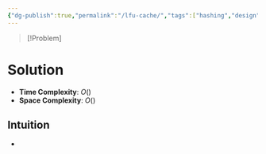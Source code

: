 ```yaml
---
{"dg-publish":true,"permalink":"/lfu-cache/","tags":["hashing","design","linkedList","doublyLinkedList"]}
---
```


>[!Problem]

# Solution
- **Time Complexity**: $O()$
- **Space Complexity**: $O()$
## Intuition
- 
```python

```